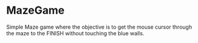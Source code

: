 # MazeGame
 Simple Maze game where the objective is to get the mouse cursor through the maze to the FINISH without touching the blue walls.
